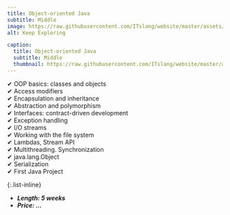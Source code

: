 ```yaml
---
title: Object-oriented Java
subtitle: Middle
image: https://raw.githubusercontent.com/ITslang/website/master/assets/img/timeline/2.jpg
alt: Keep Exploring

caption:
  title: Object-oriented Java
  subtitle: Middle
  thumbnail: https://raw.githubusercontent.com/ITslang/website/master/assets/img/timeline/2.jpg
---
```

✔ OOP basics: classes and objects<br>
✔ Access modifiers<br>
✔ Encapsulation and inheritance<br>
✔ Abstraction and polymorphism<br>
✔ Interfaces: contract-driven development<br>
✔ Exception handling<br>
✔ I/O streams<br>
✔ Working with the file system<br>
✔ Lambdas, Stream API<br>
✔ Multithreading. Synchronization<br>
✔ java.lang.Object<br>
✔ Serialization<br>
✔ First Java Project<br>

{:.list-inline}
- ___Length: 5 weeks___
- ___Price: ...___